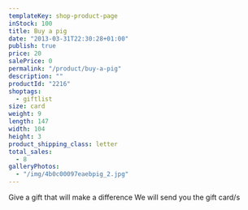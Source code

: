 ```yaml
---
templateKey: shop-product-page
inStock: 100
title: Buy a pig
date: "2013-03-31T22:30:28+01:00"
publish: true
price: 20
salePrice: 0
permalink: "/product/buy-a-pig"
description: ""
productId: "2216"
shoptags:
  - giftlist
size: card
weight: 9
length: 147
width: 104
height: 3
product_shipping_class: letter
total_sales:
  - 8
galleryPhotos:
  - "/img/4b0c00097eaebpig_2.jpg"
---
```


Give a gift that will make a difference We will send you the gift card/s
